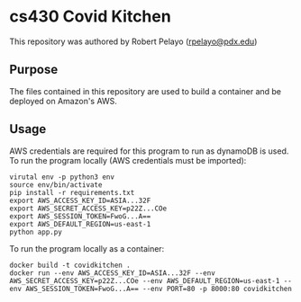 # cs430 Covid Kitchen
This repository was authored by Robert Pelayo (rpelayo@pdx.edu)

## Purpose
The files contained in this repository are used to build a container and be deployed on Amazon's AWS. 

## Usage
AWS credentials are required for this program to run as dynamoDB is used.
To run the program locally (AWS credentials must be imported):
```buildoutcfg
virutal env -p python3 env
source env/bin/activate
pip install -r requirements.txt
export AWS_ACCESS_KEY_ID=ASIA...32F
export AWS_SECRET_ACCESS_KEY=p22Z...COe
export AWS_SESSION_TOKEN=FwoG...A==
export AWS_DEFAULT_REGION=us-east-1
python app.py
```

To run the program locally as a container:
```buildoutcfg
docker build -t covidkitchen .
docker run --env AWS_ACCESS_KEY_ID=ASIA...32F --env AWS_SECRET_ACCESS_KEY=p22Z...COe --env AWS_DEFAULT_REGION=us-east-1 --env AWS_SESSION_TOKEN=FwoG...A== --env PORT=80 -p 8000:80 covidkitchen
```
